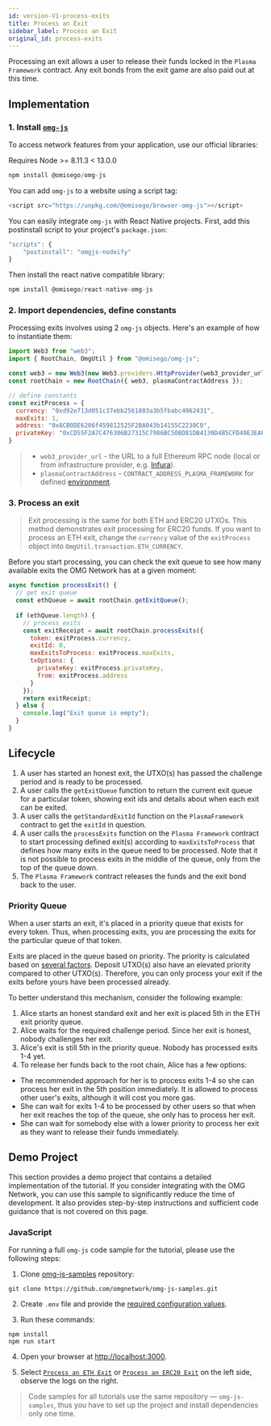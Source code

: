 ```yaml
---
id: version-V1-process-exits
title: Process an Exit
sidebar_label: Process an Exit
original_id: process-exits
---
```


Processing an exit allows a user to release their funds locked in the `Plasma Framework` contract. Any exit bonds from the exit game are also paid out at this time.

## Implementation

### 1. Install [`omg-js`](https://github.com/omgnetwork/omg-js)

To access network features from your application, use our official libraries:

<!--DOCUSAURUS_CODE_TABS-->

<!-- Node -->

Requires Node >= 8.11.3 < 13.0.0

```js
npm install @omisego/omg-js
```

<!-- Browser -->

You can add `omg-js` to a website using a script tag:

```js
<script src="https://unpkg.com/@omisego/browser-omg-js"></script>
```

<!-- React Native -->

You can easily integrate `omg-js` with React Native projects. First, add this postinstall script to your project's `package.json`:

```js
"scripts": {
    "postinstall": "omgjs-nodeify"
}
```

Then install the react native compatible library:

```js
npm install @omisego/react-native-omg-js
```

<!--END_DOCUSAURUS_CODE_TABS-->

<!--DOCUSAURUS_CODE_TABS-->
<!-- JavaScript (ESNext) -->

### 2. Import dependencies, define constants

Processing exits involves using 2 `omg-js` objects. Here's an example of how to instantiate them:

```js
import Web3 from "web3";
import { RootChain, OmgUtil } from "@omisego/omg-js";

const web3 = new Web3(new Web3.providers.HttpProvider(web3_provider_url));
const rootChain = new RootChain({ web3, plasmaContractAddress });

// define constants
const exitProcess = {
  currency: "0xd92e713d051c37ebb2561803a3b5fbabc4962431",
  maxExits: 1,
  address: "0x8CB0DE6206f459812525F2BA043b14155C2230C0",
  privateKey: "0xCD55F2A7C476306B27315C7986BC50BD81DB4130D4B5CFD49E3EAF9ED1EDE4F7"
}
```

> - `web3_provider_url` - the URL to a full Ethereum RPC node (local or from infrastructure provider, e.g. [Infura](https://infura.io/)).
> - `plasmaContractAddress` - `CONTRACT_ADDRESS_PLASMA_FRAMEWORK` for defined [environment](/environments).

### 3. Process an exit

> Exit processing is the same for both ETH and ERC20 UTXOs. This method demonstrates exit processing for ERC20 funds. If you want to process an ETH exit, change the `currency` value of the `exitProcess` object into `OmgUtil.transaction.ETH_CURRENCY`.

Before you start processing, you can check the exit queue to see how many available exits the OMG Network has at a given moment:

```js
async function processExit() {
  // get exit queue
  const ethQueue = await rootChain.getExitQueue();
  
  if (ethQueue.length) {
    // process exits
    const exitReceipt = await rootChain.processExits({
      token: exitProcess.currency,
      exitId: 0,
      maxExitsToProcess: exitProcess.maxExits,
      txOptions: {
        privateKey: exitProcess.privateKey,
        from: exitProcess.address
      }
    });
    return exitReceipt;
  } else {
    console.log("Exit queue is empty");
  }
}
```
<!--END_DOCUSAURUS_CODE_TABS-->

## Lifecycle
1. A user has started an honest exit, the UTXO(s) has passed the challenge period and is ready to be processed.
2. A user calls the `getExitQueue` function to return the current exit queue for a particular token, showing exit ids and details about when each exit can be exited.
3. A user calls the `getStandardExitId` function on the `PlasmaFramework` contract to get the `exitId` in question.
4. A user calls the `processExits` function on the `Plasma Framework` contract to start processing defined exit(s) according to `maxExitsToProcess` that defines how many exits in the queue need to be processed. Note that it is not possible to process exits in the middle of the queue, only from the top of the queue down.
5. The `Plasma Framework` contract releases the funds and the exit bond back to the user.

### Priority Queue
When a user starts an exit, it's placed in a priority queue that exists for every token. Thus, when processing exits, you are processing the exits for the particular queue of that token.

Exits are placed in the queue based on priority. The priority is calculated based on [several factors](https://github.com/omgnetwork/plasma-contracts/blob/master/plasma_framework/contracts/src/framework/utils/ExitPriority.sol). Deposit UTXO(s) also have an elevated priority compared to other UTXO(s). Therefore, you can only process your exit if the exits before yours have been processed already.

To better understand this mechanism, consider the following example:
1. Alice starts an honest standard exit and her exit is placed 5th in the ETH exit priority queue.
2. Alice waits for the required challenge period. Since her exit is honest, nobody challenges her exit.
3. Alice's exit is still 5th in the priority queue. Nobody has processed exits 1-4 yet.
4. To release her funds back to the root chain, Alice has a few options:
  - The recommended approach for her is to process exits 1-4 so she can process her exit in the 5th position immediately. It is allowed to process other user's exits, although it will cost you more gas.
  - She can wait for exits 1-4 to be processed by other users so that when her exit reaches the top of the queue, she only has to process her exit.
  -  She can wait for somebody else with a lower priority to process her exit as they want to release their funds immediately.

## Demo Project

This section provides a demo project that contains a detailed implementation of the tutorial. If you consider integrating with the OMG Network, you can use this sample to significantly reduce the time of development. It also provides step-by-step instructions and sufficient code guidance that is not covered on this page.

### JavaScript

For running a full `omg-js` code sample for the tutorial, please use the following steps:

1. Clone [omg-js-samples](https://github.com/omgnetwork/omg-js-samples) repository:

```
git clone https://github.com/omgnetwork/omg-js-samples.git
```

2. Create `.env` file and provide the [required configuration values](https://github.com/omgnetwork/omg-js-samples/tree/master#setup).

3. Run these commands:

```
npm install
npm run start
```

4. Open your browser at [http://localhost:3000](http://localhost:3000). 

5. Select [`Process an ETH Exit`](https://github.com/omgnetwork/omg-js-samples/tree/master/app/05-exit-process-eth) or [`Process an ERC20 Exit`](https://github.com/omgnetwork/omg-js-samples/tree/master/app/05-exit-standard-erc20) on the left side, observe the logs on the right.

> Code samples for all tutorials use the same repository — `omg-js-samples`, thus you have to set up the project and install dependencies only one time.
